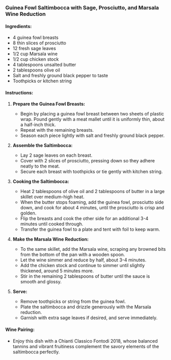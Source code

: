 ### Guinea Fowl Saltimbocca with Sage, Prosciutto, and Marsala Wine Reduction

#### Ingredients:

- 4 guinea fowl breasts
- 8 thin slices of prosciutto
- 12 fresh sage leaves
- 1/2 cup Marsala wine
- 1/2 cup chicken stock
- 4 tablespoons unsalted butter
- 2 tablespoons olive oil
- Salt and freshly ground black pepper to taste
- Toothpicks or kitchen string

#### Instructions:

1. **Prepare the Guinea Fowl Breasts:**
   - Begin by placing a guinea fowl breast between two sheets of plastic wrap. Pound gently with a meat mallet until it is uniformly thin, about a half-inch thick.
   - Repeat with the remaining breasts.
   - Season each piece lightly with salt and freshly ground black pepper.

2. **Assemble the Saltimbocca:**
   - Lay 2 sage leaves on each breast.
   - Cover with 2 slices of prosciutto, pressing down so they adhere neatly to the meat.
   - Secure each breast with toothpicks or tie gently with kitchen string.

3. **Cooking the Saltimbocca:**
   - Heat 2 tablespoons of olive oil and 2 tablespoons of butter in a large skillet over medium-high heat.
   - When the butter stops foaming, add the guinea fowl, prosciutto side down, and cook for about 4 minutes, until the prosciutto is crisp and golden.
   - Flip the breasts and cook the other side for an additional 3-4 minutes until cooked through.
   - Transfer the guinea fowl to a plate and tent with foil to keep warm.

4. **Make the Marsala Wine Reduction:**
   - To the same skillet, add the Marsala wine, scraping any browned bits from the bottom of the pan with a wooden spoon.
   - Let the wine simmer and reduce by half, about 3-4 minutes.
   - Add the chicken stock and continue to simmer until slightly thickened, around 5 minutes more.
   - Stir in the remaining 2 tablespoons of butter until the sauce is smooth and glossy.

5. **Serve:**
   - Remove toothpicks or string from the guinea fowl.
   - Plate the saltimbocca and drizzle generously with the Marsala reduction.
   - Garnish with extra sage leaves if desired, and serve immediately.

#### Wine Pairing:

- Enjoy this dish with a Chianti Classico Fontodi 2018, whose balanced tannins and vibrant fruitiness complement the savory elements of the saltimbocca perfectly.